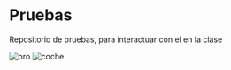 # Pruebas
Repositorio de pruebas, para interactuar con el en la clase

 <div class="img">
                <img src="https://th.bing.com/th/id/OIP.e1MsY9sKoXTFxvXMoYAf0wHaEK?rs=1&pid=ImgDetMain" alt="oro"> 
                <img src="https://i.pinimg.com/originals/99/2e/b7/992eb74d6ea2f8cd908473d8e0c88eaa.jpg" alt=coche>
                </div>                                                                                                                                                                                                                                                                                                                                                                                                                                                                                                                                                                                                                                                                                                                                                                                                                                                                                                                                                                                                                                                                                                                                                                                                                                                                                                                                                                                                                                                                                                                                                                                                                                                                                                                                                                                                                                                                                                                                                                                                                               